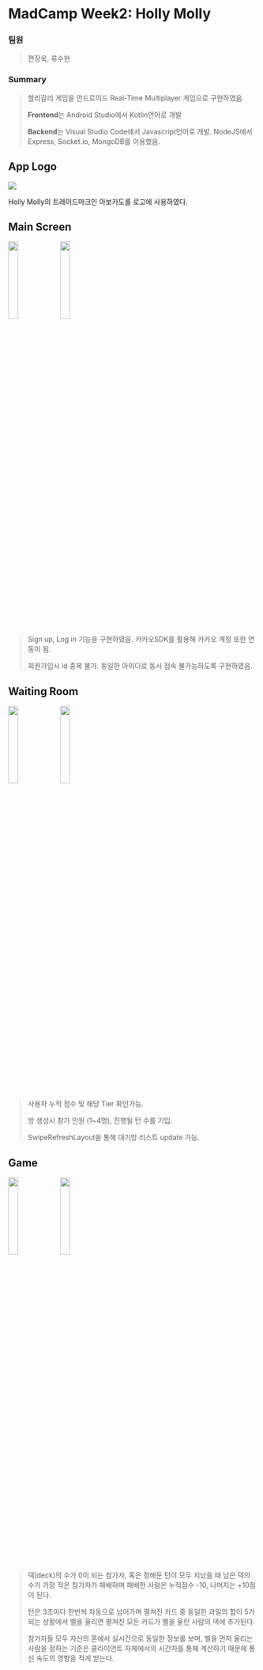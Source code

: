 
# MadCamp Week2: Holly Molly

### 팀원

> 편장욱, 류수현

### Summary

> 할리갈리 게임을 안드로이드 Real-Time Multiplayer 게임으로 구현하였음.
>
> <b>Frontend</b>는 Android Studio에서 Kotlin언어로 개발
>
> <b>Backend</b>는 Visual Studio Code에서 Javascript언어로 개발. NodeJS에서 Express, Socket.io, MongoDB를 이용했음.

## App Logo
<img src="https://user-images.githubusercontent.com/79245586/125461762-7f1a1935-f9bc-462c-9777-3de7a314ecf0.png">

Holly Molly의 트레이드마크인 아보카도를 로고에 사용하였다.

## Main Screen
<img src="https://user-images.githubusercontent.com/79245586/125462255-da6e6723-d3eb-4581-ab68-dedbc655ff79.gif" width="20%"> <img src="https://user-images.githubusercontent.com/79245586/125462325-873262a7-83b1-4def-a170-0b3de2af0436.gif" width="20%">

> Sign up, Log in 기능을 구현하였음. 카카오SDK를 활용해 카카오 계정 또한 연동이 됨.
> 
> 회원가입시 id 중복 불가. 동일한 아이디로 동시 접속 불가능하도록 구현하였음.


## Waiting Room
<img src="https://user-images.githubusercontent.com/79245586/125462715-e33f01b5-762f-409f-a3ff-970dd7ba85c5.gif" width="20%"> <img src="https://user-images.githubusercontent.com/79245586/125462808-4143bc2b-8bcd-42e9-b17e-b42c2c87ff99.gif" width="20%">

> 사용자 누적 점수 및 해당 Tier 확인가능.
>
> 방 생성시 참가 인원 (1~4명), 진행될 턴 수를 기입.
>
> SwipeRefreshLayout을 통해 대기방 리스트 update 가능.


## Game
<img src="https://user-images.githubusercontent.com/79245586/125462908-a776d09d-e592-49cc-a1a6-68d21c7a46ae.gif" width="20%"> <img src="https://user-images.githubusercontent.com/79245586/125462917-859739b6-d4e2-4f60-933b-4b8079f98903.gif" width="20%">

> 덱(deck)의 수가 0이 되는 참가자, 혹은 정해둔 턴이 모두 지났을 때 남은 덱의 수가 가장 작은 참가자가 패배하며 패배한 사람은 누적점수 -10, 나머지는 +10점이 된다.
>
> 턴은 3초마다 한번씩 자동으로 넘어가며 펼쳐진 카드 중 동일한 과일의 합이 5가 되는 상황에서 벨을 울리면 펼쳐진 모든 카드가 벨을 울린 사람의 덱에 추가된다.
>
> 참가자들 모두 자신의 폰에서 실시간으로 동일한 정보를 보며, 벨을 먼저 울리는 사람을 정하는 기준은 클라이언트 자체에서의 시간차를 통해 계산하기 때문에 통신 속도의 영향을 적게 받는다.
